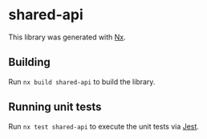 # shared-api

This library was generated with [Nx](https://nx.dev).

## Building

Run `nx build shared-api` to build the library.

## Running unit tests

Run `nx test shared-api` to execute the unit tests via [Jest](https://jestjs.io).
